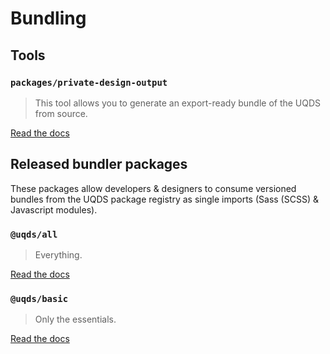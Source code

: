 # Bundling

## Tools

### `packages/private-design-output`

> This tool allows you to generate an export-ready bundle of the UQDS from source.

[Read the docs](/packages/private-design-output/README.md)

## Released bundler packages

These packages allow developers & designers to consume versioned bundles from
the UQDS package registry as single imports (Sass (SCSS) & Javascript modules).

### `@uqds/all`

> Everything.

[Read the docs](/packages/all/README.md)

### `@uqds/basic`

> Only the essentials.

[Read the docs](/packages/all/README.md)
